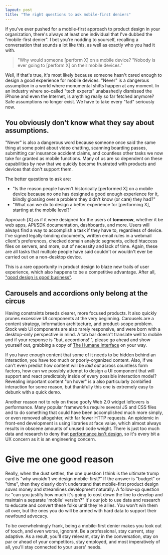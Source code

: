 ```yaml
---
layout: post
title: "The right questions to ask mobile-first deniers"
---
```


If you've ever pushed for a mobile-first approach to product design in your organization, there's always at least one individual that I've dubbed the "mobile-first denier". I bet you're nodding to yourself, recalling a conversation   that sounds a lot like this, as well as exactly who you had it with. 

>"Why would someone [perform X] on a mobile device? "Nobody is ever going to [perform X] on their mobile devices."    

Well, if that's true, it's most likely because someone hasn't cared enough to design a good experience for mobile devices. "Never" is a dangerous assumption in a world where monumental shifts happen at any moment. In an industry where so-called "tech experts" unabashedly dismissed the iPhone and even the Internet, is anything really so far fetched anymore? Safe assumptions no longer exist. We have to take every "fad" seriously now.

## You obviously don't know what they say about assumptions.
"Never" is also a dangerous word because someone once said the same thing at some point about video chatting, scanning boarding passes, submitting car insurance accident claims, and countless other tasks we now take for granted as mobile functions. Many of us are so dependent on these capabilities by now that we quickly become frustrated with products and devices that don't support them.

The better questions to ask are:     

* "Is the reason people haven't historically [performed X] on a mobile device because no one has designed a good enough experience for it, blindly glossing over a problem they didn't know (or care) they had?"    
* "What can we do to design a better experience for [performing X], starting at the mobile level?"     

Approach [X] as if it were designed for the users of **tomorrow**, whether it be web apps, API/SDK documentation, dashboards, and more. Users will always find a way to accomplish a task if they have to, regardless of device. I've signed legally-binding documents, written email rules in a webmail client's preferences, checked domain analytic segments, edited htaccess files on servers, and more, out of necessity and lack of time. Again, these are all tasks that multiple people have said couldn't or wouldn't ever be carried out on a non-desktop device. 

This is a rare opportunity in product design to blaze new trails of user experience, which also happens to be a competitive advantage. After all, ["good design is good business"](http://www-03.ibm.com/ibm/history/ibm100/us/en/icons/gooddesign/).

## Carousels and accordions only belong at the circus
Having constraints breeds clearer, more focused products. It also quickly prunes excessive UI components at the very beginning. Carousels are a content strategy, information architecture, and product-scope problem. Stock web UI components are also rarely responsive, and were born with a desktop-only perspective in mind. A tab bar doesn't translate well to mobile and if your response is "but, accordions!'", please go ahead and show yourself out, grabbing a copy of [The Humane Interface](http://www.amazon.com/gp/product/0201379376?ie=UTF8&camp=213733&creative=393185&creativeASIN=0201379376&linkCode=shr&tag=30spok-20) on your way.  

If you have enough content that some of it needs to be hidden behind an interaction, you have too much or poorly-organized content. Also, if we can't even predict how content will be *laid out* across countless form factors, how can we possibly attempt to design a UI component that will support and react predictably inside of every possible interaction model?  Revealing important content "on hover" is a also particularly zombified interaction for some reason, but thankfully this one is extremely easy to debunk with a quick demo. 

Another reason not to rely on these goofy Web 2.0 widget leftovers is performance. Many popular frameworks require several JS and CSS files and to do something that could have been accomplished much more simply, or even removed altogehter, with far fewer HTTP requests. An epidemic in front-end development is using libraries at face value, which almost always results in obscene amounts of unused code weight. There is just too much data and research to deny that [performance isn't design](bradfrostweb.com/blog/post/performance-as-design/), so it's every bit a UX concern as it is an engineering concern.

# Give me one good reason
Really, when the dust settles, the one question I think is the ultimate trump card is "why *wouldn't* we design mobile-first?" If the answer is "budget" or "time", then they clearly don't understand that mobile-first product design *saves* money and streamlines development naturally. A follow-up question is: "can you justify how much it's going to cost down the line to develop and maintain a separate 'mobile' version?" It's our job to use data and research to educate and convert these folks until they're allies. You won't win them all over, but the ones you do will be armed with hard data to support their newfound advocacy.

To be overwhelmingly frank, being a mobile-first denier makes you look out of touch, and even worse, ignorant. Be a professional, stay current, stay adaptive. As a result, you'll stay relevant, stay in the conversation, stay on par or ahead of your competitors, stay employed, and most imperatively of all, you'll stay connected to your users' needs. 
